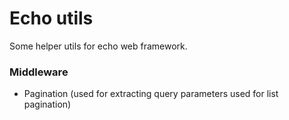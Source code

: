 # Echo utils
Some helper utils for echo web framework.

### Middleware
* Pagination (used for extracting query parameters used for list pagination)